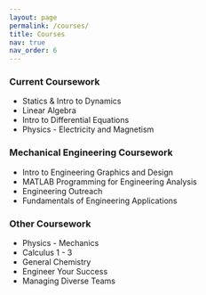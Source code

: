 ```yaml
---
layout: page
permalink: /courses/
title: Courses
nav: true
nav_order: 6
---
```


### Current Coursework
+ Statics & Intro to Dynamics
+ Linear Algebra
+ Intro to Differential Equations
+ Physics - Electricity and Magnetism

### Mechanical Engineering Coursework
+ Intro to Engineering Graphics and Design
+ MATLAB Programming for Engineering Analysis
+ Engineering Outreach
+ Fundamentals of Engineering Applications

### Other Coursework
+ Physics - Mechanics
+ Calculus 1 - 3
+ General Chemistry
+ Engineer Your Success
+ Managing Diverse Teams
